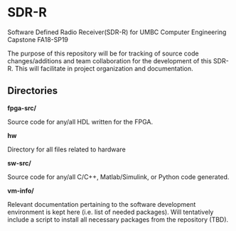 # SDR-R
Software Defined Radio Receiver(SDR-R) for UMBC Computer Engineering Capstone FA18-SP19

The purpose of this repository will be for tracking of source code changes/additions and team collaboration for the development of this SDR-R. This will facilitate in project organization and documentation.

## Directories

__fpga-src/__

Source code for any/all HDL written for the FPGA.

__hw__

Directory for all files related to hardware

__sw-src/__

Source code for any/all C/C++, Matlab/Simulink, or Python code generated.

__vm-info/__

Relevant documentation pertaining to the software development environment is kept here (i.e. list of needed packages). 
Will tentatively include a script to install all necessary packages from the repository (TBD).
